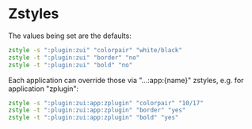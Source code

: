 # Zstyles

The values being set are the defaults:

```zsh
zstyle -s ":plugin:zui" "colorpair" "white/black"
zstyle -t ":plugin:zui" "border" "no"
zstyle -t ":plugin:zui" "bold" "no"
```

Each application can override those via "...:app:{name}" zstyles, e.g. for application "zplugin":

```zsh
zstyle -s ":plugin:zui:app:zplugin" "colorpair" "10/17"
zstyle -t ":plugin:zui:app:zplugin" "border" "yes"
zstyle -t ":plugin:zui:app:zplugin" "bold" "yes"
```
